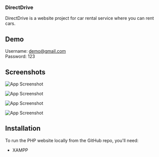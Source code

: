 ### DirectDrive

DirectDrive is a website project for car rental service where you can rent cars.


## Demo

Username: demo@gmail.com  
Password: 123


## Screenshots


![App Screenshot](https://i.ibb.co/Tvqtdm5/LOGIN-PAGE.png)

![App Screenshot](https://i.ibb.co/5j5WWSr/CONTACT-US-PAGE.png)

![App Screenshot](https://i.ibb.co/C0F0GgC/PRIVACY-POLICY.png)

![App Screenshot](https://i.ibb.co/sws3vC6/ADMIN-DASHBOARD-PAGE.png)

## Installation

To run the PHP website locally from the GitHub repo, you'll need:

- XAMPP
